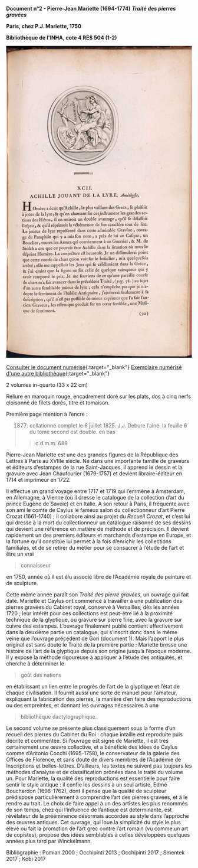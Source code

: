 ﻿**Document n°2 - Pierre-Jean Mariette (1694-1774)**
**_Traité des pierres gravées_**

**Paris, chez P.J. Mariette, 1750**

**Bibliothèque de l'INHA, cote 4 RES 504 (1-2)**

![Branching](./img/doc2/doc2_1.png)

[Consulter le document numérisé](http://bibliotheque.inha.fr/iguana/www.main.cls?surl=search#RecordId=1.227111){:target="_blank"}
[Exemplaire numérisé d'une autre bibliothèque](https://gallica.bnf.fr/ark:/12148/bpt6k311112h){:target="_blank"}

2 volumes in-quarto (33 x 22 cm)

Reliure en maroquin rouge, encadrement doré sur les plats, dos à cinq nerfs cloisonné de filets dorés, titre et tomaison.

Première page mention à l’encre :
> 1877. collationné complet le 6 juillet 1825. J.J. Debure l’ainé. la feuille 6 du tome second est double. en bas
> > c.d.m.m. 689

Pierre-Jean Mariette est une des grandes figures de la République des Lettres à Paris au XVIIIe siècle.
Né dans une importante famille de graveurs et éditeurs d’estampes de la rue Saint-Jacques, il apprend le dessin et la gravure avec Jean Chaufourier (1679-1757)
et devient libraire-éditeur en 1714 et imprimeur en 1722.

Il effectue un grand voyage entre 1717 et 1719 qui l’emmène à Amsterdam, en Allemagne, à Vienne (où il dresse le catalogue de la collection d’art du prince Eugène de Savoie) et en Italie.
A son retour à Paris, il fréquente avec son ami le comte de Caylus le fameux salon du collectionneur d’art Pierre Crozat (1661-1740) ;
il collabore ainsi au projet du _Recueil Crozat_, et c’est lui qui dresse à la mort du collectionneur un catalogue raisonné de ses dessins qui devient une référence en matière
de méthode et de précision. Il devient rapidement un des premiers éditeurs et marchands d’estampe en Europe, et la fortune qu’il constitue
lui permet à la fois d’enrichir les collections familiales, et de se retirer du métier pour se consacrer à  l’étude de l’art
et être un vrai
> connaisseur

en 1750, année où il est élu associé libre de l’Académie royale de peinture et de sculpture.

Cette même année paraît son _Traité des pierre gravées_, un ouvrage qui fait date.
Mariette et Caylus ont commencé à travailler à une publication des pierres gravées du Cabinet royal, conservé à Versailles, dès les années 1720 ;
leur intérêt pour ces collections est peut-être lié à la proximité technique de la glyptique, ou gravure sur pierre fine, avec la gravure sur cuivre des estampes.
L’ouvrage finalement publié contient effectivement dans la deuxième partie un catalogue, qui s’inscrit donc dans le même veine que l’ouvrage précédent de Gori (document 1).
Mais l’apport le plus original est sans doute le Traité de la première partie : Mariette brosse une histoire de l’art de la glyptique depuis son origine jusqu’à l’époque moderne.
Il y expose la méthode rigoureuse à appliquer à l’étude des antiquités, et cherche à déterminer le
> goût des nations

en établissant un lien entre le progrès de l’art de la glyptique et l’état de chaque civilisation.
Il fournit aussi une sorte de manuel pour l’amateur, expliquant la fabrication des pierres, la manière d’en faire des reproductions ou des empreintes, et donnant les ouvrages nécessaires à une
> bibliothèque dactylographique.

Le second volume se présente plus classiquement sous la forme d’un recueil des pierres du Cabinet du Roi : chaque intaille est reproduite puis décrite et commentée.
Si l’ouvrage est signé de Mariette, il est très certainement une œuvre collective, et a bénéficié des idées de Caylus
comme d’Antonio Cocchi (1695-1758), le conservateur de la galerie des Offices de Florence, et sans doute de divers membres de l’Académie de Inscriptions et belles-lettres.
D’ailleurs, les textes ne suivent pas toujours les méthodes d’analyse et de classification prônées dans le traité du volume un. Pour Mariette, la qualité des reproductions
est essentielle pour faire sentir le style antique : il confie les dessins à un seul artiste, Edmé Bouchardon (1698-1762), dont il pense que la qualité de sculpteur
prédispose particulièrement à comprendre l’art des pierres gravées, et à le rendre au trait. Le choix de faire appel à un des artistes les plus renommés de son temps, chez qui
l’influence de l’antique est déterminante, est révélateur de la prééminence désormais accordée au style dans l’approche des œuvres antiques.
Cet ouvrage, qui loue la simplicité du style le plus élevé ou fait la promotion de l’art grec contre l’art romain (vu comme un art de copistes), propose des idées semblables
à celles développées quelques années plus tard par Winckelmann.

Bibliographie : Pomian 2000 ; Occhipinti 2013 ; Occhipinti 2017 ; Smentek 2017 ; Kobi 2017
